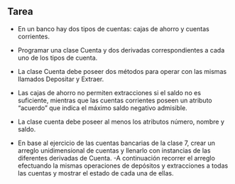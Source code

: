 ## Tarea

* En un banco hay dos tipos de cuentas: cajas de ahorro y cuentas corrientes.

* Programar una clase Cuenta y dos derivadas correspondientes a cada uno de los tipos de cuenta.

* La clase Cuenta debe poseer dos métodos para operar con las mismas llamados Depositar y Extraer.

* Las cajas de ahorro no permiten extracciones si el saldo no es suficiente, mientras que las cuentas corrientes poseen un atributo “acuerdo” que indica el máximo saldo negativo admisible.

* La clase cuenta debe poseer al menos los atributos número, nombre y saldo.

* En base al ejercicio de las cuentas bancarias de la clase 7, crear un arreglo unidimensional de cuentas y llenarlo con instancias de las diferentes derivadas de Cuenta.
 -A continuación recorrer el arreglo efectuando la mismas operaciones de depósitos y extracciones a todas las cuentas y mostrar el estado de cada una de ellas.